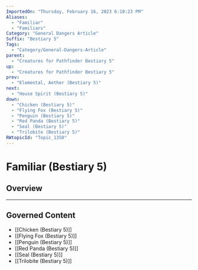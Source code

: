 ```yaml
---
ImportedOn: "Thursday, February 16, 2023 6:10:23 PM"
Aliases:
  - "Familiar"
  - "Familiars"
Category: "General Dangers Article"
Suffix: "Bestiary 5"
Tags:
  - "Category/General-Dangers-Article"
parent:
  - "Creatures for Pathfinder Bestiary 5"
up:
  - "Creatures for Pathfinder Bestiary 5"
prev:
  - "Elemental, Aether (Bestiary 5)"
next:
  - "House Spirit (Bestiary 5)"
down:
  - "Chicken (Bestiary 5)"
  - "Flying Fox (Bestiary 5)"
  - "Penguin (Bestiary 5)"
  - "Red Panda (Bestiary 5)"
  - "Seal (Bestiary 5)"
  - "Trilobite (Bestiary 5)"
RWtopicId: "Topic_1350"
---
```

# Familiar (Bestiary 5)
## Overview
---
## Governed Content
- [[Chicken (Bestiary 5)]]
- [[Flying Fox (Bestiary 5)]]
- [[Penguin (Bestiary 5)]]
- [[Red Panda (Bestiary 5)]]
- [[Seal (Bestiary 5)]]
- [[Trilobite (Bestiary 5)]]

